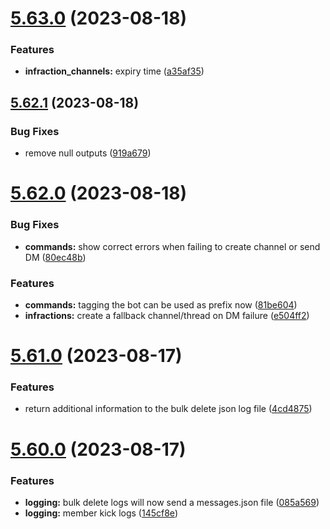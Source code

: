 # [5.63.0](https://github.com/onesoft-sudo/sudobot/compare/v5.62.1...v5.63.0) (2023-08-18)


### Features

* **infraction_channels:** expiry time ([a35af35](https://github.com/onesoft-sudo/sudobot/commit/a35af355fe51c849e2ff2d96a1efa0e7f4fc0871))



## [5.62.1](https://github.com/onesoft-sudo/sudobot/compare/v5.62.0...v5.62.1) (2023-08-18)


### Bug Fixes

* remove null outputs ([919a679](https://github.com/onesoft-sudo/sudobot/commit/919a67946c289456ff60dc65caeb0be5fb238a7a))



# [5.62.0](https://github.com/onesoft-sudo/sudobot/compare/v5.61.0...v5.62.0) (2023-08-18)


### Bug Fixes

* **commands:** show correct errors when failing to create channel or send DM ([80ec48b](https://github.com/onesoft-sudo/sudobot/commit/80ec48b9f03812b18930f951f8bc9294d244fc44))


### Features

* **commands:** tagging the bot can be used as prefix now ([81be604](https://github.com/onesoft-sudo/sudobot/commit/81be6047e218d653a65a283244b5eadc630065e5))
* **infractions:** create a fallback channel/thread on DM failure ([e504ff2](https://github.com/onesoft-sudo/sudobot/commit/e504ff272bd6779ff54d870304a9b16ccfda51dc))



# [5.61.0](https://github.com/onesoft-sudo/sudobot/compare/v5.60.0...v5.61.0) (2023-08-17)


### Features

* return additional information to the bulk delete json log file ([4cd4875](https://github.com/onesoft-sudo/sudobot/commit/4cd48759a66c8a25dc7ef366fcf49f94a30aa9e8))



# [5.60.0](https://github.com/onesoft-sudo/sudobot/compare/v5.59.0...v5.60.0) (2023-08-17)


### Features

* **logging:** bulk delete logs will now send a messages.json file ([085a569](https://github.com/onesoft-sudo/sudobot/commit/085a5694385193f99ff7142ab0480a601d90910c))
* **logging:** member kick logs ([145cf8e](https://github.com/onesoft-sudo/sudobot/commit/145cf8e23fbefe59438424bccd2681be04fcf76f))



